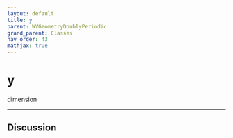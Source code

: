 ```yaml
---
layout: default
title: y
parent: WVGeometryDoublyPeriodic
grand_parent: Classes
nav_order: 43
mathjax: true
---
```


#  y

dimension


---

## Discussion

  
